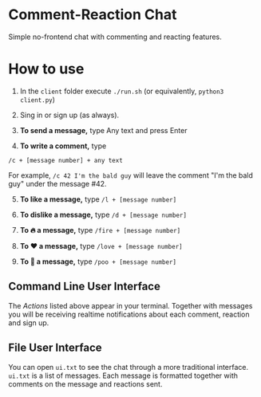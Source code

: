 # Comment-Reaction Chat
Simple no-frontend chat with commenting and reacting features.

# How to use
1. In the ```client``` folder execute ```./run.sh``` (or equivalently, ```python3 client.py```)
2. Sing in or sign up (as always).
3. **To send a message,** type 
Any text and press Enter

4. **To write a comment,** type 
```
/c + [message number] + any text 
```
For example, ```/c 42 I'm the bald guy``` will leave the comment "I'm the bald guy" under the message #42. 

5. **To like a message,** type 
```/l + [message number]```

6. **To dislike a message,** type 
```/d + [message number]```

7. **To 🔥 a message,** type 
```/fire + [message number]```

8. **To ❤️️ a message,** type 
```/love + [message number]```

9. **To 💩️ a message,** type 
```/poo + [message number]```

## Command Line User Interface
The *Actions* listed above appear in your terminal. Together with messages you will be receiving realtime notifications about each comment, reaction and sign up.

## File User Interface
You can open ```ui.txt``` to see the chat through a more traditional interface. ```ui.txt``` is a list of messages. Each message is formatted together with comments on the message and reactions sent. 
